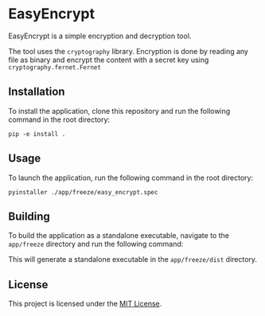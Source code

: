 # EasyEncrypt

EasyEncrypt is a simple encryption and decryption tool.

The tool uses the `cryptography` library. Encryption is done by reading any file as binary and encrypt the content with a secret key using `cryptography.fernet.Fernet`

## Installation

To install the application, clone this repository and run the following command in the root directory:

`pip -e install .`
## Usage

To launch the application, run the following command in the root directory:

`pyinstaller ./app/freeze/easy_encrypt.spec`

## Building

To build the application as a standalone executable, navigate to the `app/freeze` directory and run the following command:


This will generate a standalone executable in the `app/freeze/dist` directory.

## License

This project is licensed under the [MIT License](https://opensource.org/licenses/MIT).
